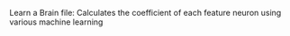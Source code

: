 Learn a Brain file: Calculates the coefficient of each feature neuron using various machine learning 
